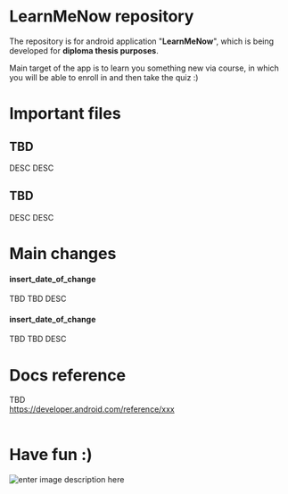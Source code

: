 # LearnMeNow repository 

The repository is for android application "**LearnMeNow**", which is being developed for **diploma thesis purposes**.

Main target of the app is to learn you something new via course, in which you will be able to enroll in and then take the quiz :)


# Important files

## TBD
DESC DESC

## TBD
DESC DESC

# Main changes

#### insert_date_of_change
TBD TBD DESC

#### insert_date_of_change

TBD TBD DESC


# Docs reference
TBD</br>
https://developer.android.com/reference/xxx </br></br>


# Have fun :)
![enter image description here](https://i.imgur.com/BLre990.jpg)